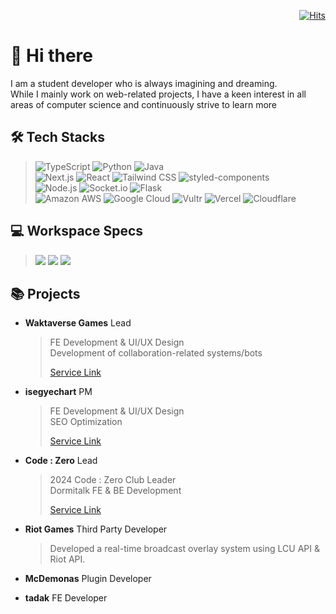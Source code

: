 <div align='right'>
  
[![Hits](https://hits.seeyoufarm.com/api/count/incr/badge.svg?url=https%3A%2F%2Fgithub.com%2FDOS0313&count_bg=%2328B3FB&title_bg=%23555555&icon=telegram.svg&icon_color=%23E7E7E7&title=hits&edge_flat=true)](https://hits.seeyoufarm.com)

</div>

# 👋 Hi there
I am a student developer who is always imagining and dreaming. <br/>
While I mainly work on web-related projects, I have a keen interest in all areas of computer science and continuously strive to learn more
## 🛠️ Tech Stacks
> ![TypeScript](https://img.shields.io/badge/TypeScript-007ACC?style=for-the-badge&logo=typescript&logoColor=white)
> ![Python](https://img.shields.io/badge/Python-14354C?style=for-the-badge&logo=python&logoColor=white)
> ![Java](https://img.shields.io/badge/Java-ED8B00?style=for-the-badge&logo=openjdk&logoColor=white)  
> ![Next.js](https://img.shields.io/badge/Next.js-000?logo=nextdotjs&logoColor=fff&style=for-the-badge)
> ![React](https://img.shields.io/badge/React-20232A?style=for-the-badge&logo=react&logoColor=61DAFB)
> ![Tailwind CSS](https://img.shields.io/badge/Tailwind_CSS-38B2AC?style=for-the-badge&logo=tailwind-css&logoColor=white)
> ![styled-components](https://img.shields.io/badge/styled--components-DB7093?style=for-the-badge&logo=styled-components&logoColor=white)  
> ![Node.js](https://img.shields.io/badge/Node.js-43853D?style=for-the-badge&logo=node.js&logoColor=white)
> ![Socket.io](https://img.shields.io/badge/Socket.io-010101?style=for-the-badge&logo=socketdotio&logoColor=white)
> ![Flask](https://img.shields.io/badge/Flask-000000?style=for-the-badge&logo=flask&logoColor=white)  
> ![Amazon AWS](https://img.shields.io/badge/Amazon_AWS-232F3E?style=for-the-badge&logo=amazonwebservices&logoColor=white)
> ![Google Cloud](https://img.shields.io/badge/Google_Cloud-4285F4?style=for-the-badge&logo=google-cloud&logoColor=white)
> ![Vultr](https://img.shields.io/badge/Vultr-007BFC?style=for-the-badge&logo=vultr&logoColor=white)
> ![Vercel](https://img.shields.io/badge/Vercel-000000?style=for-the-badge&logo=vercel&logoColor=white)
> ![Cloudflare](https://img.shields.io/badge/cloudflare-F38020?style=for-the-badge&logo=cloudflare&logoColor=white)
## 💻 Workspace Specs
> <img src="https://img.shields.io/badge/AMD-Ryzen_5_3600-ED1C24?style=for-the-badge&logo=amd&logoColor=white"/>
> <img src="https://img.shields.io/badge/NVIDIA-RTX3060-76B900?style=for-the-badge&logo=nvidia&logoColor=white"/>
> <img src="https://img.shields.io/badge/Windows-11-0078D6?style=for-the-badge&logo=windows&logoColor=white"/>
## 📚 Projects
- **Waktaverse Games** Lead

  > FE Development & UI/UX Design <br/>
  > Development of collaboration-related systems/bots <br/>
  >
  > [Service Link](<https://waktaverse.games>)
- **isegyechart** PM

  > FE Development & UI/UX Design <br/>
  > SEO Optimization <br/>
  >
  > [Service Link](<https://isegye.live>)
- **Code : Zero** Lead

  > 2024 Code : Zero Club Leader <br/>
  > Dormitalk FE & BE Development <br/>
  >
  > [Service Link](<https://codezero.lol>)
- **Riot Games** Third Party Developer

  > Developed a real-time broadcast overlay system using LCU API & Riot API.
- **McDemonas** Plugin Developer
- **tadak** FE Developer
